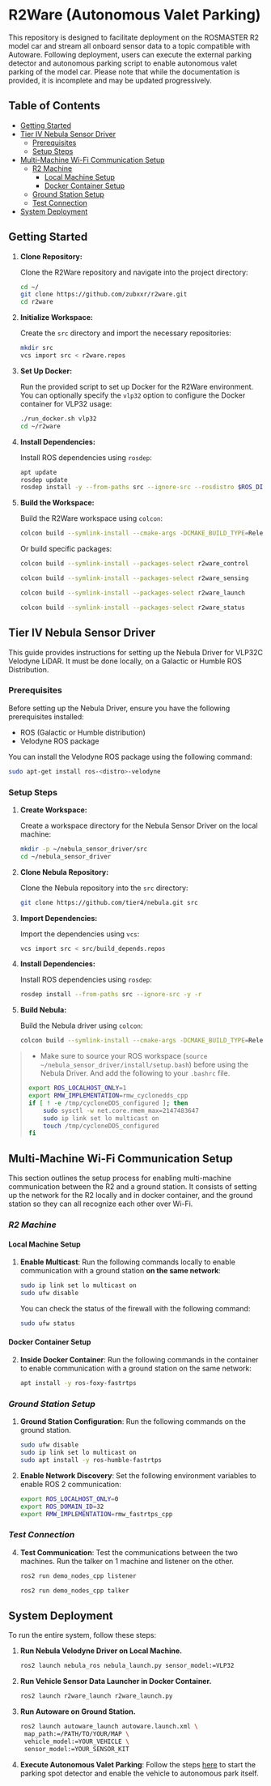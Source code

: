 # R2Ware (Autonomous Valet Parking)

This repository is designed to facilitate deployment on the ROSMASTER R2 model car and stream all onboard sensor data to a topic compatible with Autoware. Following deployment, users can execute the external parking detector and autonomous parking script to enable autonomous valet parking of the model car. Please note that while the documentation is provided, it is incomplete and may be updated progressively.

## Table of Contents

- [Getting Started](#getting-started)
- [Tier IV Nebula Sensor Driver](#tier-iv-nebula-sensor-driver)
    - [Prerequisites](#prerequisites)
    - [Setup Steps](#setup-steps)
- [Multi-Machine Wi-Fi Communication Setup](#multi-machine-wi-fi-communication-setup)
    - [R2 Machine](#r2-machine)
        - [Local Machine Setup](#local-machine-setup)
        - [Docker Container Setup](#docker-container-setup)
    - [Ground Station Setup](#ground-station-setup)
    - [Test Connection](#test-connection)
- [System Deployment](#system-deployment)


## Getting Started 

1. **Clone Repository:**

   Clone the R2Ware repository and navigate into the project directory:

   ```bash
   cd ~/
   git clone https://github.com/zubxxr/r2ware.git
   cd r2ware
   ```

2. **Initialize Workspace:**

   Create the `src` directory and import the necessary repositories:

   ```bash
   mkdir src
   vcs import src < r2ware.repos
   ```

3. **Set Up Docker:**

   Run the provided script to set up Docker for the R2Ware environment. You can optionally specify the `vlp32` option to configure the Docker container for VLP32 usage:

   ```bash
   ./run_docker.sh vlp32
   cd ~/r2ware
   ```

4. **Install Dependencies:**

   Install ROS dependencies using `rosdep`:

   ```bash
   apt update
   rosdep update
   rosdep install -y --from-paths src --ignore-src --rosdistro $ROS_DISTRO
   ```

5. **Build the Workspace:**

   Build the R2Ware workspace using `colcon`:

   ```bash
   colcon build --symlink-install --cmake-args -DCMAKE_BUILD_TYPE=Release
   ```

   Or build specific packages:

   ```bash
   colcon build --symlink-install --packages-select r2ware_control
   ```
   ```bash
   colcon build --symlink-install --packages-select r2ware_sensing
   ```
   ```bash
   colcon build --symlink-install --packages-select r2ware_launch
   ```
   ```bash
   colcon build --symlink-install --packages-select r2ware_status
   ```
## Tier IV Nebula Sensor Driver

This guide provides instructions for setting up the Nebula Driver for VLP32C Velodyne LiDAR. It must be done locally, on a Galactic or Humble ROS Distribution.

### Prerequisites

Before setting up the Nebula Driver, ensure you have the following prerequisites installed:

- ROS (Galactic or Humble distribution)
- Velodyne ROS package

You can install the Velodyne ROS package using the following command:

```bash
sudo apt-get install ros-<distro>-velodyne
```

### Setup Steps

1. **Create Workspace:**

   Create a workspace directory for the Nebula Sensor Driver on the local machine:

   ```bash
   mkdir -p ~/nebula_sensor_driver/src
   cd ~/nebula_sensor_driver
   ```

2. **Clone Nebula Repository:**

   Clone the Nebula repository into the `src` directory:

   ```bash
   git clone https://github.com/tier4/nebula.git src
   ```

3. **Import Dependencies:**

   Import the dependencies using `vcs`:

   ```bash
   vcs import src < src/build_depends.repos
   ```

4. **Install Dependencies:**

   Install ROS dependencies using `rosdep`:

   ```bash
   rosdep install --from-paths src --ignore-src -y -r
   ```

5. **Build Nebula:**

   Build the Nebula driver using `colcon`:

   ```bash
   colcon build --symlink-install --cmake-args -DCMAKE_BUILD_TYPE=Release
   ```

>- Make sure to source your ROS workspace (`source ~/nebula_sensor_driver/install/setup.bash`) before using the Nebula Driver. And add the following to your `.bashrc` file.
>
> ```bash
> export ROS_LOCALHOST_ONLY=1
> export RMW_IMPLEMENTATION=rmw_cyclonedds_cpp
> if [ ! -e /tmp/cycloneDDS_configured ]; then
>     sudo sysctl -w net.core.rmem_max=2147483647
>     sudo ip link set lo multicast on
>     touch /tmp/cycloneDDS_configured
> fi
> ```

## Multi-Machine Wi-Fi Communication Setup

This section outlines the setup process for enabling multi-machine communication between the R2 and a ground station. It consists of setting up the network for the R2 locally and in docker container, and the ground station so they can all recognize each other over Wi-Fi. 

### *R2 Machine*

#### Local Machine Setup

1. **Enable Multicast**: Run the following commands locally to enable communication with a ground station **on the same network**:

   ```bash
   sudo ip link set lo multicast on
   sudo ufw disable
   ```

   You can check the status of the firewall with the following command:

   ```bash
   sudo ufw status
   ```

#### Docker Container Setup

2. **Inside Docker Container**: Run the following commands in the container to enable communication with a ground station on the same network:

   ```bash
   apt install -y ros-foxy-fastrtps
   ```

### *Ground Station Setup*

1. **Ground Station Configuration**: Run the following commands on the ground station.

   ```bash
   sudo ufw disable
   sudo ip link set lo multicast on
   sudo apt install -y ros-humble-fastrtps
   ```

2. **Enable Network Discovery**: Set the following environment variables to enable ROS 2 communication:

   ```bash
   export ROS_LOCALHOST_ONLY=0
   export ROS_DOMAIN_ID=32
   export RMW_IMPLEMENTATION=rmw_fastrtps_cpp
   ```

### *Test Connection*

4. **Test Communication**: Test the communications between the two machines. Run the talker on 1 machine and listener on the other.

   ```bash
   ros2 run demo_nodes_cpp listener
   ```

   ```bash
   ros2 run demo_nodes_cpp talker
   ```

## System Deployment

To run the entire system, follow these steps:

1. **Run Nebula Velodyne Driver on Local Machine.**

   ```bash
   ros2 launch nebula_ros nebula_launch.py sensor_model:=VLP32
   ```

2. **Run Vehicle Sensor Data Launcher in Docker Container.**
   
   ```bash
   ros2 launch r2ware_launch r2ware_launch.py
   ```

3. **Run Autoware on Ground Station.**

   ```bash
   ros2 launch autoware_launch autoware.launch.xml \
    map_path:=/PATH/TO/YOUR/MAP \
    vehicle_model:=YOUR_VEHICLE \
    sensor_model:=YOUR_SENSOR_KIT
   ```
4. **Execute Autonomous Valet Parking**: Follow the steps [here](https://github.com/zubxxr/Automated-Valet-Parking-Autoware) to start the parking spot detector and enable the vehicle to autonomous park itself.

